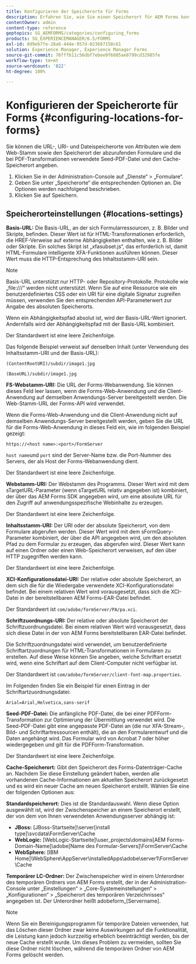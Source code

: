 ```yaml
---
title: Konfigurieren der Speicherorte für Forms
description: Erfahren Sie, wie Sie einen Speicherort für AEM Forms konfigurieren. Sie können die Dateispeicherorte des Attributs, den Speicherort des Formulars, die Seed-PDF-Datei und den Cache-Speicherort angeben.
contentOwner: admin
content-type: reference
geptopics: SG_AEMFORMS/categories/configuring_forms
products: SG_EXPERIENCEMANAGER/6.5/FORMS
exl-id: 0d9eb7fe-28a6-444e-957d-023687158c61
solution: Experience Manager, Experience Manager Forms
source-git-commit: 76fffb11c56dbf7ebee9f6805ae0799cd32985fe
workflow-type: tm+mt
source-wordcount: '822'
ht-degree: 100%

---
```


# Konfigurieren der Speicherorte für Forms {#configuring-locations-for-forms}

Sie können die URL-, URI- und Dateispeicherorte von Attributen wie dem Web-Stamm sowie den Speicherort der abzurufenden Formulare und die bei PDF-Transformationen verwendete Seed-PDF-Datei und den Cache-Speicherort angeben.

1. Klicken Sie in der Administration-Console auf „Dienste“ > „Formulare“.
1. Geben Sie unter „Speicherorte“ die entsprechenden Optionen an. Die Optionen werden nachfolgend beschrieben.
1. Klicken Sie auf Speichern.

## Speicherorteinstellungen {#locations-settings}

**Basis-URL:** Die Basis-URL, an der sich Formularressourcen, z. B. Bilder und Skripte, befinden. Dieser Wert ist für HTML-Transformationen erforderlich, die HREF-Verweise auf externe Abhängigkeiten enthalten, wie z. B. Bilder oder Skripte. Ein solches Skript ist „xfasubset.js“, das erforderlich ist, damit HTML-Formulare intelligente XFA-Funktionen ausführen können. Dieser Wert muss die HTTP-Entsprechung des Inhaltsstamm-URI sein.

>[!NOTE]
>
>Basis-URL unterstützt nur HTTP- oder Repository-Protokolle. Protokolle wie „file:///“ werden nicht unterstützt. Wenn Sie auf eine Ressource wie ein benutzerdefiniertes CSS oder ein URI für eine digitale Signatur zugreifen müssen, verwenden Sie den entsprechenden API-Parameterwert zur Angabe des absoluten Speicherorts.

Wenn ein Abhängigkeitspfad absolut ist, wird der Basis-URL-Wert ignoriert. Andernfalls wird der Abhängigkeitspfad mit der Basis-URL kombiniert.

 Der Standardwert ist eine leere Zeichenfolge.

Das folgende Beispiel verweist auf denselben Inhalt (unter Verwendung des Inhaltsstamm-URI und der Basis-URL):

`(ContentRootURI)/subdir/image1.jpg`

`(BaseURL)/subdir/image1.jpg`

**FS-Webstamm-URI:** Die URL der Forms-Webanwendung. Sie können dieses Feld leer lassen, wenn die Forms-Web-Anwendung und die Client-Anwendung auf demselben Anwendungs-Server bereitgestellt werden. Die Web-Stamm-URL der Forms-API wird verwendet.

Wenn die Forms-Web-Anwendung und die Client-Anwendung nicht auf demselben Anwendungs-Server bereitgestellt werden, geben Sie die URL für die Forms-Web-Anwendung in dieses Feld ein, wie im folgenden Beispiel gezeigt:

`https://<host name>:<port>/FormServer`

 `host name`und `port` sind der Server-Name bzw. die Port-Nummer des Servers, der als Host der Forms-Webanwendung dient.

 Der Standardwert ist eine leere Zeichenfolge.

**Webstamm-URI:** Der Webstamm des Programms. Dieser Wert wird mit dem sTargetURL-Parameter (wenn sTargetURL relativ angegeben ist) kombiniert, der über das AEM Forms SDK angegeben wird, um eine absolute URL für den Zugriff auf anwendungsspezifische Webinhalte zu erzeugen.

 Der Standardwert ist eine leere Zeichenfolge.

**Inhaltsstamm-URI:** Der URI oder der absolute Speicherort, von dem Formulare abgerufen werden. Dieser Wert wird mit dem sFormQuery-Parameter kombiniert, der über die API angegeben wird, um den absoluten Pfad zu dem Formular zu erzeugen, das abgerufen wird. Dieser Wert kann auf einen Ordner oder einen Web-Speicherort verweisen, auf den über HTTP zugegriffen werden kann.

 Der Standardwert ist eine leere Zeichenfolge.

**XCI-Konfigurationsdatei-URI:** Der relative oder absolute Speicherort, an dem sich die für die Wiedergabe verwendete XCI-Konfigurationsdatei befindet. Bei einem relativen Wert wird vorausgesetzt, dass sich die XCI-Datei in der bereitstellbaren AEM Forms-EAR-Datei befindet. 

Der Standardwert ist `com/adobe/formServer/PA/pa.xci`.

**Schriftzuordnungs-URI:** Der relative oder absolute Speicherort der Schriftzuordnungsdatei. Bei einem relativen Wert wird vorausgesetzt, dass sich diese Datei in der von AEM Forms bereitstellbaren EAR-Datei befindet.

Die Schriftzuordnungsdatei wird verwendet, um benutzerdefinierte Schriftartzuordnungen für HTML-Transformationen in Formularen zu erstellen. Auf diese Weise können Sie angeben, welche Schriftart ersetzt wird, wenn eine Schriftart auf dem Client-Computer nicht verfügbar ist.

Der Standardwert ist `com/adobe/formServer/client-font-map.properties`.

Im Folgenden finden Sie ein Beispiel für einen Eintrag in der Schriftartzuordnungsdatei: 

`Arial=Arial,Helvetica,sans-serif`

**Seed-PDF-Datei:** Die anfängliche PDF-Datei, die bei einer PDFForm-Transformation zur Optimierung der Übermittlung verwendet wird. Die Seed-PDF-Datei gibt eine angepasste PDF-Datei an (die nur XFA-Stream-, Bild- und Schriftartressourcen enthält), die an den Formularentwurf und die Daten angehängt wird. Das Formular wird von Acrobat 7 oder höher wiedergegeben und gilt für die PDFForm-Transformation.

Der Standardwert ist eine leere Zeichenfolge.

**Cache-Speicherort:** Gibt den Speicherort des Forms-Datenträger-Cache an. Nachdem Sie diese Einstellung geändert haben, werden alle vorhandenen Cache-Informationen am aktuellen Speicherort zurückgesetzt und es wird ein neuer Cache am neuen Speicherort erstellt. Wählen Sie eine der folgenden Optionen aus:

**Standardspeicherort:** Dies ist die Standardauswahl. Wenn diese Option ausgewählt ist, wird der Zwischenspeicher an einem Speicherort erstellt, der von dem von Ihnen verwendeten Anwendungsserver abhängig ist:

* **JBoss:** [JBoss-Startseite]\server\[install type]\svcdata\FormServer\Cache
* **WebLogic:** [WebLogic-Startseite]\user_projects\domains\[AEM Forms-Domain-Name]\adobe\[Name des Formular-Servers]\FormServer\Cache
* **WebSphere:** [IBM Home]\WebSphere\AppServer\installedApps\adobe\server1\FormServer\Cache

**Temporärer LC-Ordner:** Der Zwischenspeicher wird in einem Unterordner des temporären Ordners von AEM Forms erstellt, der in der Administration-Console unter „Einstellungen“ > „Core-Systemeinstellungen“ > „Konfigurationen“ > „Speicherort des temporären Verzeichnisses“ angegeben ist. Der Unterordner heißt adobeform_[Servername].

>[!NOTE]
>
>Wenn Sie ein Bereinigungsprogramm für temporäre Dateien verwenden, hat das Löschen dieser Ordner zwar keine Auswirkungen auf die Funktionalität, die Leistung kann jedoch kurzzeitig erheblich beeinträchtigt werden, bis der neue Cache erstellt wurde. Um dieses Problem zu vermeiden, sollten Sie diese Ordner nicht löschen, während die temporären Ordner von AEM Forms gelöscht werden.
